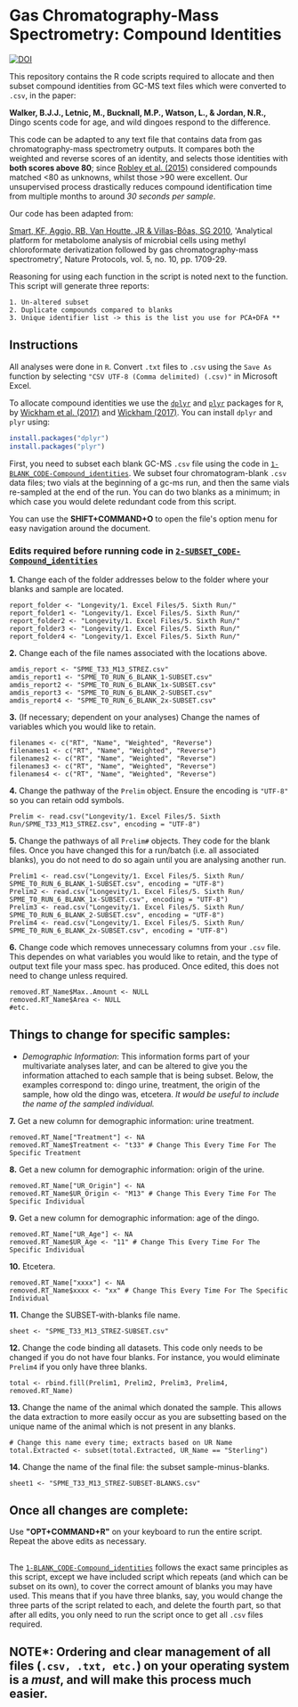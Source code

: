 # Gas Chromatography-Mass Spectrometry: Compound Identities

[![DOI](https://zenodo.org/badge/149698691.svg)](https://zenodo.org/badge/latestdoi/149698691)

This repository contains the R code scripts required to allocate and then subset compound identities from GC-MS text files which were converted to `.csv`, in the paper:

**Walker, B.J.J., Letnic, M., Bucknall, M.P., Watson, L., & Jordan, N.R.,** Dingo scents code for age, and wild dingoes respond  to the difference. 

This code can be adapted to any text file that contains data from gas chromatography-mass spectrometry outputs. It compares both the weighted and reverse scores of an identity, and selects those identities with **both scores above 80**; since [Robley et al. (2015)](https://www.researchgate.net/profile/Alan_Robley/publication/290195212_Dingo_Semiochemicals_Towards_a_non-lethal_control_tool_for_the_management_of_dingoes_and_wild_dogs_in_Australia/links/569579c608aeab58a9a4ec2f/Dingo-Semiochemicals-Towards-a-non-lethal-control-tool-for-the-management-of-dingoes-and-wild-dogs-in-Australia.pdf) considered compounds matched <80 as unknowns, whilst those >90 were excellent. Our unsupervised process drastically reduces compound identification time from multiple months to around *30 seconds per sample*. 

Our code has been adapted from:

[Smart, KF, Aggio, RB, Van Houtte, JR & Villas-Bôas, SG 2010](https://www.ncbi.nlm.nih.gov/pubmed/20885382), 'Analytical platform for metabolome analysis of microbial cells using methyl chloroformate derivatization followed by gas chromatography-mass spectrometry', Nature Protocols, vol. 5, no. 10, pp. 1709-29.

Reasoning for using each function in the script is noted next to the function. This script will generate three reports:

    1. Un-altered subset
    2. Duplicate compounds compared to blanks
    3. Unique identifier list -> this is the list you use for PCA+DFA **


## Instructions

All analyses were done in `R`. Convert `.txt` files to `.csv` using the `Save As` function by selecting `"CSV UTF-8 (Comma delimited) (.csv)"` in Microsoft Excel.

To allocate compound identities we use the [`dplyr`](https://github.com/tidyverse/dplyr) and [`plyr`](https://github.com/tidyverse/plyr) packages for `R`, by [Wickham et al. (2017)](https://cran.r-project.org/web/packages/dplyr/dplyr.pdf) and [Wickham (2017)](https://cran.r-project.org/web/packages/plyr/index.html). You can install `dplyr` and `plyr` using:

```r
install.packages("dplyr")
install.packages("plyr")
```

First, you need to subset each blank GC-MS `.csv` file using the code in [`1-BLANK_CODE-Compound_identities`](https://github.com/BenJJWalker/GC-MS_Compound_Identities/blob/master/Scripts/1-BLANK_CODE-Compound_identities.R). We subset four chromatogram-blank `.csv` data files; two vials at the beginning of a gc-ms run, and then the same vials re-sampled at the end of the run. You can do two blanks as a minimum; in which case you would delete redundant code from this script.

You can use the **SHIFT+COMMAND+O** to open the file's option menu for easy navigation around the document.

### Edits required before running code in [`2-SUBSET_CODE-Compound_identities`](https://github.com/BenJJWalker/GC-MS_Compound_Identities/blob/master/Scripts/2-SUBSET_CODE-Compound_identities.R) 
    

**1.** Change each of the folder addresses below to the folder where your blanks and sample are located.

```
report_folder <- "Longevity/1. Excel Files/5. Sixth Run/"
report_folder1 <- "Longevity/1. Excel Files/5. Sixth Run/"
report_folder2 <- "Longevity/1. Excel Files/5. Sixth Run/"
report_folder3 <- "Longevity/1. Excel Files/5. Sixth Run/"
report_folder4 <- "Longevity/1. Excel Files/5. Sixth Run/"
```



**2.** Change each of the file names associated with the locations above.

```
amdis_report <- "SPME_T33_M13_STREZ.csv" 
amdis_report1 <- "SPME_T0_RUN_6_BLANK_1-SUBSET.csv"
amdis_report2 <- "SPME_T0_RUN_6_BLANK_1x-SUBSET.csv"
amdis_report3 <- "SPME_T0_RUN_6_BLANK_2-SUBSET.csv"
amdis_report4 <- "SPME_T0_RUN_6_BLANK_2x-SUBSET.csv"
```



**3.** (If necessary; dependent on your analyses) Change the names of variables which you would like to retain.

```
filenames <- c("RT", "Name", "Weighted", "Reverse")
filenames1 <- c("RT", "Name", "Weighted", "Reverse")
filenames2 <- c("RT", "Name", "Weighted", "Reverse")
filenames3 <- c("RT", "Name", "Weighted", "Reverse")
filenames4 <- c("RT", "Name", "Weighted", "Reverse")
```



**4.** Change the pathway of the `Prelim` object. Ensure the encoding is `"UTF-8"` so you can retain odd symbols.

```
Prelim <- read.csv("Longevity/1. Excel Files/5. Sixth Run/SPME_T33_M13_STREZ.csv", encoding = "UTF-8")
```



**5.** Change the pathways of all `Prelim#` objects. They code for the blank files. Once you have changed this for a run/batch (i.e. all associated blanks), you do not need to do so again until you are analysing another run.

```
Prelim1 <- read.csv("Longevity/1. Excel Files/5. Sixth Run/ SPME_T0_RUN_6_BLANK_1-SUBSET.csv", encoding = "UTF-8")               
Prelim2 <- read.csv("Longevity/1. Excel Files/5. Sixth Run/ SPME_T0_RUN_6_BLANK_1x-SUBSET.csv", encoding = "UTF-8")                   
Prelim3 <- read.csv("Longevity/1. Excel Files/5. Sixth Run/ SPME_T0_RUN_6_BLANK_2-SUBSET.csv", encoding = "UTF-8")     
Prelim4 <- read.csv("Longevity/1. Excel Files/5. Sixth Run/ SPME_T0_RUN_6_BLANK_2x-SUBSET.csv", encoding = "UTF-8")               
```



**6.** Change code which removes unnecessary columns from your `.csv` file. This dependes on what variables you would like to retain, and the type of output text file your mass spec. has produced. Once edited, this does not need to change unless required.

```
removed.RT_Name$Max..Amount <- NULL
removed.RT_Name$Area <- NULL
#etc.
```


## Things to change for specific samples:
- *Demographic Information*: This information forms part of your multivariate analyses later, and can be altered to give you the information attached to each sample that is being subset. Below, the examples correspond to: dingo urine, treatment, the origin of the sample, how old the dingo was, etcetera. *It would be useful to include the name of the sampled individual.*

**7.** Get a new column for demographic information: urine treatment.

```
removed.RT_Name["Treatment"] <- NA 
removed.RT_Name$Treatment <- "t33" # Change This Every Time For The Specific Treatment
```



**8.** Get a new column for demographic information: origin of the urine.

```
removed.RT_Name["UR_Origin"] <- NA 
removed.RT_Name$UR_Origin <- "M13" # Change This Every Time For The Specific Individual
```



**9.** Get a new column for demographic information: age of the dingo.

```
removed.RT_Name["UR_Age"] <- NA 
removed.RT_Name$UR_Age <- "11" # Change This Every Time For The Specific Individual
```



**10.** Etcetera.

```
removed.RT_Name["xxxx"] <- NA 
removed.RT_Name$xxxx <- "xx" # Change This Every Time For The Specific Individual
```


**11.** Change the SUBSET-with-blanks file name.

```
sheet <- "SPME_T33_M13_STREZ-SUBSET.csv"
````



**12.** Change the code binding all datasets. This code only needs to be changed if you do not have four blanks. For instance, you would eliminate `Prelim4` if you only have three blanks.

```
total <- rbind.fill(Prelim1, Prelim2, Prelim3, Prelim4, removed.RT_Name) 
```



**13.** Change the name of the animal which donated the sample. This allows the data extraction to more easily occur as you are subsetting based on the unique name of the animal which is not present in any blanks. 

```
# Change this name every time; extracts based on UR Name
total.Extracted <- subset(total.Extracted, UR_Name == "Sterling") 
```



**14.** Change the name of the final file: the subset sample-minus-blanks.
```
sheet1 <- "SPME_T33_M13_STREZ-SUBSET-BLANKS.csv"
```

## Once all changes are complete:
Use **"OPT+COMMAND+R"** on your keyboard to run the entire script. Repeat the above edits as necessary.


## 

The [`1-BLANK_CODE-Compound_identities`](https://github.com/BenJJWalker/GC-MS_Compound_Identities/blob/master/Scripts/1-BLANK_CODE-Compound_identities.R) follows the exact same principles as this script, except we have included script which repeats (and which can be subset on its own), to cover the correct amount of blanks you may have used. This means that if you have three blanks, say, you would change the three parts of the script related to each, and delete the fourth part, so that after all edits, you only need to run the script once to get all `.csv` files required.

## NOTE*: Ordering and clear management of all files (`.csv, .txt, etc.`) on your operating system is a *must*, and will make this process much easier. 

